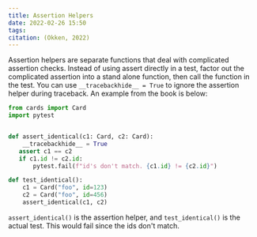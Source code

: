 ```yaml
---
title: Assertion Helpers
date: 2022-02-26 15:50
tags:
citation: (Okken, 2022)
---
```


Assertion helpers are separate functions that deal with complicated assertion checks. Instead of using assert directly in a test, factor out the complicated assertion into a stand alone function, then call the function in the test. You can use `__tracebackhide__ = True` to ignore the assertion helper during traceback. An example from the book is below:

```python
from cards import Card
import pytest


def assert_identical(c1: Card, c2: Card):
    __tracebackhide__ = True
   assert c1 == c2
   if c1.id != c2.id:
       pytest.fail(f"id's don't match. {c1.id} != {c2.id}") 

def test_identical():
    c1 = Card("foo", id=123)  
    c2 = Card("foo", id=456)  
    assert_identical(c1, c2)
```

`assert_identical()` is the assertion helper, and `test_identical()` is the actual test. This would fail since the ids don't match.
